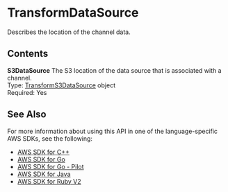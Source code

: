 # TransformDataSource<a name="API_TransformDataSource"></a>

Describes the location of the channel data\.

## Contents<a name="API_TransformDataSource_Contents"></a>

 **S3DataSource**   <a name="SageMaker-Type-TransformDataSource-S3DataSource"></a>
The S3 location of the data source that is associated with a channel\.  
Type: [TransformS3DataSource](API_TransformS3DataSource.md) object  
Required: Yes

## See Also<a name="API_TransformDataSource_SeeAlso"></a>

For more information about using this API in one of the language\-specific AWS SDKs, see the following:
+  [AWS SDK for C\+\+](https://docs.aws.amazon.com/goto/SdkForCpp/sagemaker-2017-07-24/TransformDataSource) 
+  [AWS SDK for Go](https://docs.aws.amazon.com/goto/SdkForGoV1/sagemaker-2017-07-24/TransformDataSource) 
+  [AWS SDK for Go \- Pilot](https://docs.aws.amazon.com/goto/SdkForGoPilot/sagemaker-2017-07-24/TransformDataSource) 
+  [AWS SDK for Java](https://docs.aws.amazon.com/goto/SdkForJava/sagemaker-2017-07-24/TransformDataSource) 
+  [AWS SDK for Ruby V2](https://docs.aws.amazon.com/goto/SdkForRubyV2/sagemaker-2017-07-24/TransformDataSource) 